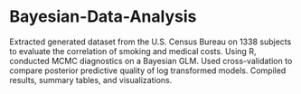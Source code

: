 # Bayesian-Data-Analysis
Extracted generated dataset from the U.S. Census Bureau on 1338 subjects to evaluate the correlation of smoking and medical costs. Using R, conducted MCMC diagnostics on a Bayesian GLM. Used cross-validation to compare posterior predictive quality of log transformed models. Compiled results, summary tables, and visualizations.
